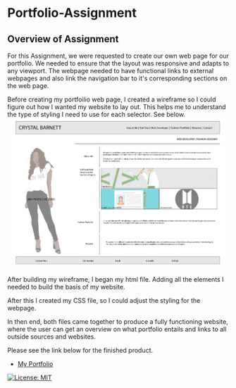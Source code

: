 # Portfolio-Assignment

## Overview of Assignment

For this Assignment, we were requested to create our own web page for our portfolio. We needed to ensure that the layout was responsive and adapts to any viewport. The webpage needed to have functional links to external webpages and also link the navigation bar to it's corresponding sections on the web page.

Before creating my portfoilio web page, I created a wireframe so I could figure out how I wanted my website to lay out. This helps me to understand the type of styling I need to use for each selector. See below.
![Wireframe](/Assets/My-portfolio-wireframe-02.jpg)

After building my wireframe, I began my html file. Adding all the elements I needed to build the basis of my website.

After this I created my CSS file, so I could adjust the styling for the webpage. 

In then end, both files came together to produce a fully functioning website, where the user can get an overview on what portfolio entails and links to all outside sources and websites.


Please see the link below for the finished product.

* [My Portfolio](https://crystal-g-b.github.io/Portfolio-Assignment/)

[![License: MIT](https://img.shields.io/badge/License-MIT-yellow.svg)](https://opensource.org/licenses/MIT)
